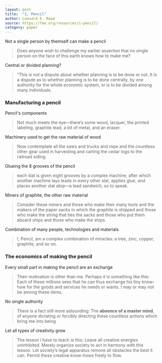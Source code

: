 ```yaml
---
layout: post
title:  "I, Pencil"
author: Leonard E. Read
source: https://fee.org/resources/i-pencil/
category: paper
---
```


Not a single person by themself can make a pencil

> Does anyone wish to challenge my earlier assertion that no single person on the face of this earth knows how to make me?

Central or divided planning?

> “This is not a dispute about whether planning is to be done or not. It is a dispute as to whether planning is to be done centrally, by one authority for the whole economic system, or is to be divided among many individuals.

### Manufacturing a pencil

Pencil's components

> Not much meets the eye—there’s some wood, lacquer, the printed labeling, graphite lead, a bit of metal, and an eraser.

Machinery used to get the raw material of wood

> Now contemplate all the saws and trucks and rope and the countless other gear used in harvesting and carting the cedar logs to the railroad siding.

Glueing the 8 grooves of the pencil

> each slat is given eight grooves by a complex machine, after which another machine lays leads in every other slat, applies glue, and places another slat atop—a lead sandwich, so to speak.

Miners of graphite, the other raw material

> Consider these miners and those who make their many tools and the makers of the paper sacks in which the graphite is shipped and those who make the string that ties the sacks and those who put them aboard ships and those who make the ships

Combination of many people, technologies and materials

> I, Pencil, am a complex combination of miracles: a tree, zinc, copper, graphite, and so on.

### The economics of making the pencil

Every small part in making the pencil are an exchange

> Their motivation is other than me. Perhaps it is something like this: Each of these millions sees that he can thus exchange his tiny know-how for the goods and services he needs or wants. I may or may not be among these items.

No single authority

> There is a fact still more astounding: The **absence of a master mind**, of anyone dictating or forcibly directing these countless actions which bring me into being

Let all types of creativity grow

> The lesson I have to teach is this: Leave all creative energies uninhibited. Merely organize society to act in harmony with this lesson. Let society’s legal apparatus remove all obstacles the best it can. Permit these creative know-hows freely to flow.
